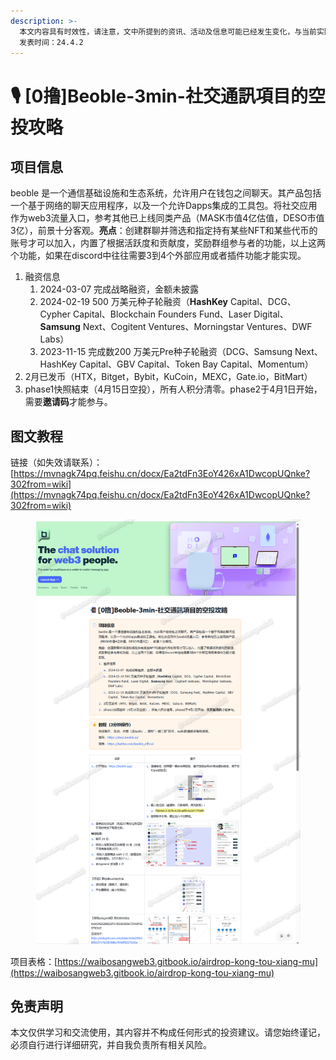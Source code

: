 ```yaml
---
description: >-
  本文内容具有时效性，请注意，文中所提到的资讯、活动及信息可能已经发生变化，与当前实际情况有所不同。我们建议您在做出任何决策之前，始终进行自主研究和验证。
  发表时间：24.4.2
---
```


# 🎙️ \[0撸]Beoble-3min-社交通訊項目的空投攻略

## **项目信息**

beoble 是一个通信基础设施和生态系统，允许用户在钱包之间聊天。其产品包括一个基于网络的聊天应用程序，以及一个允许Dapps集成的工具包。将社交应用作为web3流量入口，参考其他已上线同类产品（MASK市值4亿估值，DESO市值3亿），前景十分客观。**亮点**：创建群聊并筛选和指定持有某些NFT和某些代币的账号才可以加入，内置了根据活跃度和贡献度，奖励群组参与者的功能，以上这两个功能，如果在discord中往往需要3到4个外部应用或者插件功能才能实现。

1. 融资信息
   1. 2024-03-07 完成战略融资，金额未披露
   2. 2024-02-19 500 万美元种子轮融资（**HashKey** Capital、DCG、Cypher Capital、Blockchain Founders Fund、Laser Digital、**Samsung** Next、Cogitent Ventures、Morningstar Ventures、DWF Labs）
   3. 2023-11-15 完成数200 万美元Pre种子轮融资（DCG、Samsung Next、HashKey Capital、GBV Capital、Token Bay Capital、Momentum）
2. 2月已发币（HTX，Bitget，Bybit，KuCoin，MEXC，Gate.io，BitMart）
3. phase1快照結束（4月15日空投），所有人积分清零。phase2于4月1日开始，需要**邀请码**才能参与。

## 图文教程

链接（如失效请联系）：[https://mvnagk74pq.feishu.cn/docx/Ea2tdFn3EoY426xA1DwcopUQnke?302from=wiki](https://mvnagk74pq.feishu.cn/docx/Ea2tdFn3EoY426xA1DwcopUQnke?302from=wiki)

<figure><img src="../.gitbook/assets/image (5).png" alt=""><figcaption></figcaption></figure>

项目表格：[https://waibosangweb3.gitbook.io/airdrop-kong-tou-xiang-mu](https://waibosangweb3.gitbook.io/airdrop-kong-tou-xiang-mu)

## 免责声明 <a href="#mian-ze-sheng-ming" id="mian-ze-sheng-ming"></a>

本文仅供学习和交流使用，其内容并不构成任何形式的投资建议。请您始终谨记，必须自行进行详细研究，并自我负责所有相关风险。
